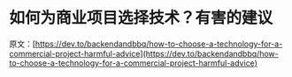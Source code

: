 # 如何为商业项目选择技术？有害的建议

原文：[https://dev.to/backendandbbq/how-to-choose-a-technology-for-a-commercial-project-harmful-advice](https://dev.to/backendandbbq/how-to-choose-a-technology-for-a-commercial-project-harmful-advice)
